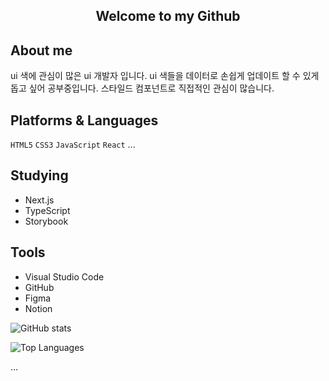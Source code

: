 <div align="center">
    <h2>Welcome to my Github</h2>
    <!-- 배너 이미지를 추가하려면, 아래 코드를 사용하고 이미지 URL을 넣으세요 -->
    <!-- <img src="your-banner-image-url.png" alt="Banner" style="max-width: 100%;" /> -->
</div>

## About me
ui 색에 관심이 많은 ui 개발자 입니다.
ui 색들을 데이터로 손쉽게 업데이트 할 수 있게 돕고 싶어 공부중입니다.
스타일드 컴포넌트로 직접적인 관심이 많습니다.

## Platforms & Languages
`HTML5` `CSS3` `JavaScript` `React` ...

## Studying
- Next.js
- TypeScript
- Storybook

## Tools
- Visual Studio Code
- GitHub
- Figma
- Notion

<!-- 깃허브 통계를 사용하려면 아래 코드를 추가하세요. -->
![GitHub stats](https://github-readme-stats.vercel.app/api?username=your-username&show_icons=true&theme=default)

<!-- 깃허브에서 가장 많이 사용한 언어를 보여주는 차트를 추가하려면 아래 코드를 사용하세요. -->
![Top Languages](https://github-readme-stats.vercel.app/api/top-langs/?username=your-username&layout=compact)

<!-- 기여 방법, 라이선스 정보 등 추가 섹션을 계속 추가하세요. -->
...
